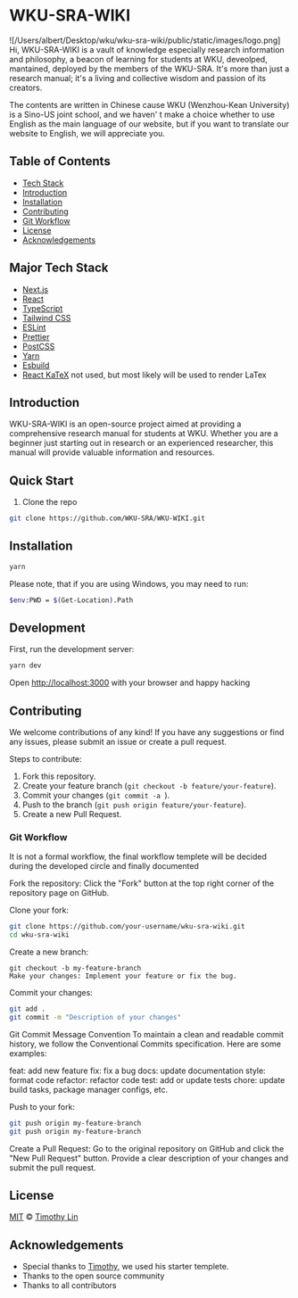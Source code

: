 # WKU-SRA-WIKI

![/Users/albert/Desktop/wku/wku-sra-wiki/public/static/images/logo.png]
Hi, WKU-SRA-WIKI is a vault of knowledge especially research information and philosophy, a beacon of learning for students at WKU, deveolped, mantained, deployed by the members of the WKU-SRA. It's more than just a research manual; it's a living and collective wisdom and passion of its creators.

The contents are written in Chinese cause WKU (Wenzhou-Kean University) is a Sino-US joint school, and we haven' t make a choice whether to use English as the main language of our website, but if you want to translate our website to English, we will appreciate you.

## Table of Contents

- [Tech Stack](#tech-stack)
- [Introduction](#introduction)
- [Installation](#installation)
- [Contributing](#contributing)
- [Git Workflow ](#git-workflow)
- [License](#license)
- [Acknowledgements](#acknowledgements)

## Major Tech Stack

- [Next.js](https://nextjs.org)
- [React](https://reactjs.org)
- [TypeScript](https://www.typescriptlang.org)
- [Tailwind CSS](https://tailwindcss.com)
- [ESLint](https://eslint.org)
- [Prettier](https://prettier.io)
- [PostCSS](https://postcss.org)
- [Yarn](https://yarnpkg.com)
- [Esbuild](https://esbuild.github.io)
- [React KaTeX](https://react-katex.now.sh) not used, but most likely will be used to render LaTex

## Introduction

WKU-SRA-WIKI is an open-source project aimed at providing a comprehensive research manual for students at WKU. Whether you are a beginner just starting out in research or an experienced researcher, this manual will provide valuable information and resources.

## Quick Start

1. Clone the repo

```bash
git clone https://github.com/WKU-SRA/WKU-WIKI.git
```

## Installation

```bash
yarn
```

Please note, that if you are using Windows, you may need to run:

```bash
$env:PWD = $(Get-Location).Path
```

## Development

First, run the development server:

```bash
yarn dev
```

Open [http://localhost:3000](http://localhost:3000) with your browser and happy hacking

## Contributing

We welcome contributions of any kind! If you have any suggestions or find any issues, please submit an issue or create a pull request.

Steps to contribute:

1. Fork this repository.
2. Create your feature branch (`git checkout -b feature/your-feature`).
3. Commit your changes (`git commit -a `).
4. Push to the branch (`git push origin feature/your-feature`).
5. Create a new Pull Request.

### Git Workflow

It is not a formal workflow, the final workflow templete will be decided during the developed circle and finally documented

Fork the repository: Click the "Fork" button at the top right corner of the repository page on GitHub.

Clone your fork:

```bash
git clone https://github.com/your-username/wku-sra-wiki.git
cd wku-sra-wiki
```

Create a new branch:

```git
git checkout -b my-feature-branch
Make your changes: Implement your feature or fix the bug.
```

Commit your changes:

```bash
git add .
git commit -m "Description of your changes"
```

Git Commit Message Convention
To maintain a clean and readable commit history, we follow the Conventional Commits specification. Here are some examples:

feat: add new feature
fix: fix a bug
docs: update documentation
style: format code
refactor: refactor code
test: add or update tests
chore: update build tasks, package manager configs, etc.

Push to your fork:

```bash
git push origin my-feature-branch
git push origin my-feature-branch
```

Create a Pull Request: Go to the original repository on GitHub and click the "New Pull Request" button. Provide a clear description of your changes and submit the pull request.

## License

[MIT](https://github.com/timlrx/tailwind-nextjs-starter-blog/blob/main/LICENSE) © [Timothy Lin](https://www.timlrx.com)

## Acknowledgements

- Special thanks to [Timothy](https://github.com/timlrx), we used his starter templete.
- Thanks to the open source community
- Thanks to all contributors
